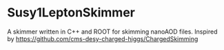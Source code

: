 # Susy1LeptonSkimmer
A skimmer written in C++ and ROOT for skimming nanoAOD files. Inspired by https://github.com/cms-desy-charged-higgs/ChargedSkimming
